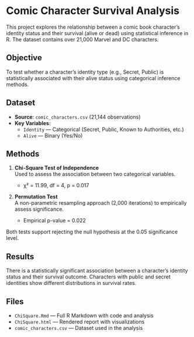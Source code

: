 # Comic Character Survival Analysis

This project explores the relationship between a comic book character’s identity status and their survival (alive or dead) using statistical inference in R. The dataset contains over 21,000 Marvel and DC characters.

## Objective

To test whether a character’s identity type (e.g., Secret, Public) is statistically associated with their alive status using categorical inference methods.

## Dataset

- **Source**: `comic_characters.csv` (21,144 observations)
- **Key Variables**:
  - `Identity` — Categorical (Secret, Public, Known to Authorities, etc.)
  - `Alive` — Binary (Yes/No)

## Methods

1. **Chi-Square Test of Independence**  
   Used to assess the association between two categorical variables.
   - χ² = 11.99, df = 4, p = 0.017

2. **Permutation Test**  
   A non-parametric resampling approach (2,000 iterations) to empirically assess significance.
   - Empirical p-value = 0.022

Both tests support rejecting the null hypothesis at the 0.05 significance level.

## Results

There is a statistically significant association between a character’s identity status and their survival outcome. Characters with public and secret identities show different distributions in survival rates.

## Files

- `ChiSquare.Rmd` — Full R Markdown with code and analysis
- `ChiSquare.html` — Rendered report with visualizations
- `comic_characters.csv` — Dataset used in the analysis
